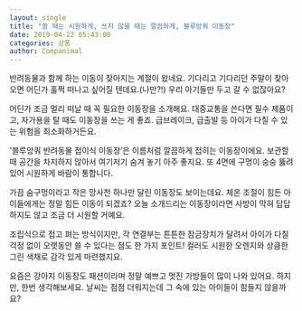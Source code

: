 ```yaml
---
layout: single
title: "쓸 때는 시원하게, 쓰지 않을 때는 깔끔하게, 블루앙쿼 이동장"
date: 2019-04-22 05:43:00
categories: 상품
author: Companimal
---
```


반려동물과 함께 하는 이동이 잦아지는 계절이 왔네요. 기다리고 기다리던 주말이 찾아오면 어딘가 훌쩍 떠나고 싶어질 텐데요.(나만?!) 우리 아기들만 두고 갈 수 없잖아요?

어딘가 조금 멀리 떠날 때 꼭 필요한 이동장을 소개해요. 대중교통을 쓴다면 필수 제품이고, 자가용을 탈 때도 이동장을 쓰는 게 좋죠. 급브레이크, 급출발 등 아이가 다칠 수 있는 위험을 최소화하거든요.

'블루앙쿼 반려동물 접이식 이동장’은 이름처럼 깔끔하게 접히는 이동장이에요. 보관할 때 공간을 차지하지 않아서 여기저기 숨겨 놓기 아주 좋지요. 또 4면에 구멍이 숭숭 뚫려있어 시원하게 바람이 통합니다.

가끔 숨구멍이라고 작은 망사천 하나만 달린 이동장도 보이는데요. 체온 조절이 힘든 아이들에게는 정말 힘든 이동이 되겠죠? 오늘 소개드리는 이동장이라면 사방이 막혀 답답하지도 않고 조금 더 시원할 거예요.

조립식으로 접고 펴는 방식이지만, 각 연결부는 튼튼한 잠금장치가 달려서 아이가 다칠 걱정 없이 오랫동안 쓸 수 있다는 점도 한 가지 포인트! 컬러도 시원한 오렌지와 상큼한 그린 색채로 감각 있게 마련했지요.

요즘은 강아지 이동장도 패션이라며 정말 예쁘고 멋진 가방들이 많이 나와 있어요. 하지만, 한번 생각해보세요. 날씨는 점점 더워지는데 그 속에 있는 아이들이 힘들지 않을까요?
